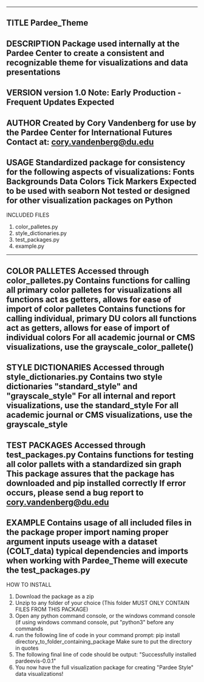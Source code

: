 ----
TITLE
Pardee_Theme
----
DESCRIPTION
Package used internally at the Pardee Center to create a consistent and recognizable theme for visualizations and data presentations
----
VERSION
version 1.0
Note: Early Production - Frequent Updates Expected
----
AUTHOR
Created by Cory Vandenberg for use by the Pardee Center for International Futures
Contact at: cory.vandenberg@du.edu
----
USAGE
Standardized package for consistency for the following aspects of visualizations:
	Fonts
	Backgrounds
	Data Colors
	Tick Markers
Expected to be used with seaborn
	Not tested or designed for other visualization packages on Python
----
INCLUDED FILES
1. color_palletes.py
2. style_dictionaries.py
3. test_packages.py
4. example.py
----
COLOR PALLETES
Accessed through color_palletes.py
Contains functions for calling all primary color palletes for visualizations
	all functions act as getters, allows for ease of import of color palletes
Contains functions for calling individual, primary DU colors
	all functions act as getters, allows for ease of import of individual colors
	For all academic journal or CMS visualizations, use the grayscale_color_pallete()
----
STYLE DICTIONARIES
Accessed through style_dictionaries.py
Contains two style dictionaries "standard_style" and "grayscale_style"
	For all internal and report visualizations, use the standard_style
	For all academic journal or CMS visualizations, use the grayscale_style
----
TEST PACKAGES
Accessed through test_packages.py
Contains functions for testing all color pallets with a standardized sin graph
This package assures that the package has downloaded and pip installed correctly
If error occurs, please send a bug report to cory.vandenberg@du.edu
----
EXAMPLE
Contains usage of all included files in the package
	proper import naming
	proper argument inputs
	useage with a dataset (COLT_data)
	typical dependencies and imports when working with Pardee_Theme
	will execute the test_packages.py
----
HOW TO INSTALL
1. Download the package as a zip
2. Unzip to any folder of your choice (This folder MUST ONLY CONTAIN FILES FROM THIS PACKAGE)
3. Open any python command console, or the windows command console (if using windows command console, put "python3" before any commands
4. run the following line of code in your command prompt:
	pip install directory_to_folder_containing_package
	Make sure to put the directory in quotes
5. The following final line of code should be output:
	"Successfully installed pardeevis-0.0.1"
6. You now have the full visualization package for creating "Pardee Style" data visualizations!



